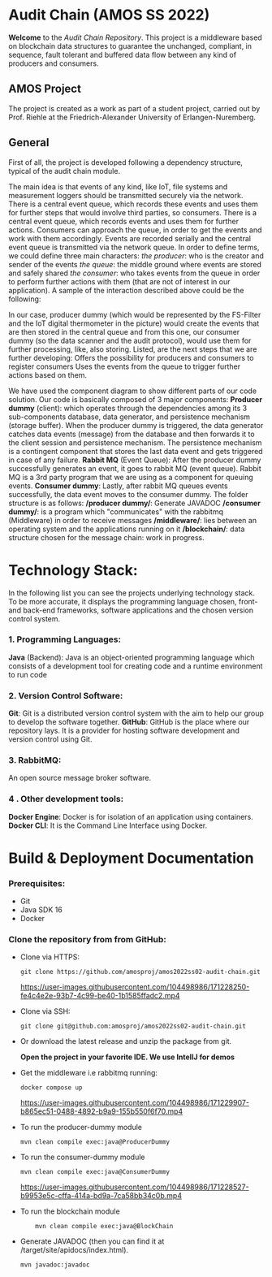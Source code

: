 # Audit Chain (AMOS SS 2022)
**Welcome** to the *Audit Chain Repository*. This project is a middleware based on blockchain data structures to guarantee the unchanged, compliant, in sequence, fault tolerant and buffered data flow between any kind of producers and consumers. 
## AMOS Project
The project is created as a work as part of a student project, carried out by Prof. Riehle at the Friedrich-Alexander University of Erlangen-Nuremberg.
## General
First of all, the project is developed following a dependency structure, typical of the audit chain module. 

The main idea is that events of any kind, like IoT, file systems and measurement loggers should be transmitted securely via the network. 
There is a central event queue, which records these events and uses them for further steps that would involve third parties, so consumers. 
There is a central event queue, which records events and uses them for further actions. Consumers can approach the queue, in order to get the events and work with them accordingly. Events are recorded serially and the central event queue is transmitted via the network queue. In order to define terms, we could define three main characters: 
*the producer*: who is the creator and sender of the events
*the queue*: the middle ground where events are stored and safely shared
*the consumer*: who takes events from the queue in order to perform further actions with them (that are not of interest in our application). 
A sample of the interaction described above could be the following: 

In our case, producer dummy (which would be represented by the FS-Filter and the IoT digital thermometer in the picture)  would create the events that are then stored in the central queue and from this one, our consumer dummy (so the data scanner and the audit protocol), would use them for further processing, like, also storing. 
Listed, are the next steps that we are further developing: 
Offers the possibility for producers and consumers to register consumers
Uses the events from the queue to trigger further actions based on them. 

We have used the component diagram to show different parts of our code solution. Our code is basically composed of 3 major components: 
**Producer dummy** (client): which operates through the dependencies among its 3 sub-components database, data generator, and persistence mechanism (storage buffer). 
When the producer dummy is triggered, the data generator catches data events (message) from the database and then forwards it to the client session and persistence mechanism. The persistence mechanism is a contingent component that stores the last data event and gets triggered in case of any failure.
**Rabbit MQ** (Event Queue): After the producer dummy successfully generates an event, it goes to rabbit MQ (event queue). Rabbit MQ is a 3rd party program that we are using as a component for queuing events. 
**Consumer dummy**: Lastly, after rabbit MQ queues events successfully, the data event moves to the consumer dummy. 
The folder structure is as follows:
**/producer dummy/**: Generate JAVADOC
**/consumer dummy/**: is a program which "communicates" with the rabbitmq (Middleware) in order to receive messages 
**/middleware/**: lies between an operating system and the applications running on it
**/blockchain/**: data structure chosen for the message chain: work in progress.
 
# Technology Stack:
In the following list you can see the projects underlying technology stack. To be more accurate, it displays the programming language chosen, front- and back-end frameworks, software applications and the chosen version control system.

### 1. Programming Languages:
**Java** (Backend): Java is an object-oriented programming language which consists of a development tool for creating code and a runtime environment to run code
### 2. Version Control Software:
**Git**: Git is a distributed version control system with the aim to help our group to develop the software together.
**GitHub**: GitHub is the place where our repository lays. It is a provider for hosting software development and version control using Git.
### 3.  RabbitMQ:
An open source message broker software.
### 4 . Other development tools:
**Docker Engine**: Docker is for isolation of an application using containers.
**Docker CLI**: It is the Command Line Interface using Docker.

 
 
# Build & Deployment Documentation
### Prerequisites:
- Git
- Java SDK 16
- Docker

### Clone the repository from from GitHub: 
- Clone via HTTPS:
	```
	git clone https://github.com/amosproj/amos2022ss02-audit-chain.git
	```


	https://user-images.githubusercontent.com/104498986/171228250-fe4c4e2e-93b7-4c99-be40-1b1585ffadc2.mp4


 - Clone via SSH:
    ```
    git clone git@github.com:amosproj/amos2022ss02-audit-chain.git
    ```
 - Or download the latest release and unzip the package from git.

	**Open the project in your favorite IDE. We use IntellJ for demos**
 - Get the middleware i.e rabbitmq running:
   ```
   docker compose up
    ```
   https://user-images.githubusercontent.com/104498986/171229907-b865ec51-0488-4892-b9a9-155b550f6f70.mp4
- To run the producer-dummy module
  ```
  mvn clean compile exec:java@ProducerDummy
  ```
- To run the consumer-dummy module
  ```
  mvn clean compile exec:java@ConsumerDummy
  ```
  https://user-images.githubusercontent.com/104498986/171228527-b9953e5c-cffa-414a-bd9a-7ca58bb34c0b.mp4
- To run the blockchain module
  ```
      mvn clean compile exec:java@BlockChain
  ```

- Generate JAVADOC (then you can find it at /target/site/apidocs/index.html).

  ```
  mvn javadoc:javadoc

